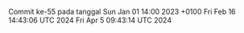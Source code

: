 Commit ke-55 pada tanggal Sun Jan 01 14:00 2023 +0100
Fri Feb 16 14:43:06 UTC 2024
Fri Apr  5 09:43:14 UTC 2024
